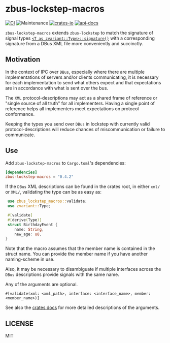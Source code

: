 # zbus-lockstep-macros

[![CI](https://github.com/luukvanderduim/zbus-lockstep/actions/workflows/rust.yml/badge.svg)](https://github.com/luukvanderduim/zbus-lockstep/actions/workflows/rust.yml)
![Maintenance](https://img.shields.io/badge/maintenance-actively--developed-brightgreen.svg)
[![crates-io](https://img.shields.io/crates/v/zbus-lockstep.svg)](https://crates.io/crates/zbus-lockstep)
[![api-docs](https://docs.rs/zbus-lockstep/badge.svg)](https://docs.rs/zbus-lockstep)

`zbus-lockstep-macros` extends `zbus-lockstep` to match the signature of signal types [`<T as zvariant::Type>::signature()`](https://docs.rs/zvariant/latest/zvariant/trait.Type.html#tymethod.signature) with a corresponding signature from a DBus XML file more conveniently and succinctly.

## Motivation

In the context of IPC over `DBus`, especially where there are multiple implementations of servers and/or clients communicating, it is necessary for each implementation to send what others expect and that expectations are in accordance with what is sent over the bus.

The `XML` protocol-descriptions may act as a shared frame of reference or "single source of all truth" for all implementers.
Having a single point of reference helps all implementers meet expectations on protocol conformance.

Keeping the types you send over `DBus` in lockstep with currently valid protocol-descriptions will reduce chances of miscommunication or failure to communicate.

## Use

Add `zbus-lockstep-macros` to `Cargo.toml`'s dependencies:

```toml
[dependencies]
zbus-lockstep-macros = "0.4.2"
```

If the `DBus` XML descriptions can be found in the crates root,
in either `xml/` or `XML/`, validating the type can be as easy as:

```rust
 use zbus_lockstep_macros::validate;
 use zvariant::Type;

 #[validate]
 #[derive(Type)]
 struct BirthdayEvent {
    name: String,
    new_age: u8,
}
```

Note that the macro assumes that the member name is contained in the struct name.
You can provide the member name if you have another naming-scheme in use.

Also, it may be necessary to disambiguate if multiple interfaces across the `DBus`
descriptions provide signals with the same name.

Any of the arguments are optional.

`#[validate(xml: <xml_path>, interface: <interface_name>, member: <member_name>)]`

See also the [crates docs](https://docs.rs/zbus-lockstep-macros/latest) for more detailed descriptions of the arguments.

## LICENSE

MIT

